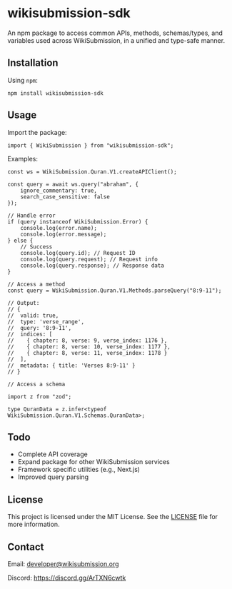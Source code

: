 # wikisubmission-sdk

An npm package to access common APIs, methods, schemas/types, and variables used across WikiSubmission, in a unified and type-safe manner.

## Installation

Using `npm`:

```
npm install wikisubmission-sdk
```

## Usage

Import the package:

```
import { WikiSubmission } from "wikisubmission-sdk";
```

Examples:

```
const ws = WikiSubmission.Quran.V1.createAPIClient();

const query = await ws.query("abraham", {
    ignore_commentary: true,
    search_case_sensitive: false
});

// Handle error
if (query instanceof WikiSubmission.Error) {
    console.log(error.name);
    console.log(error.message);
} else { 
    // Success
    console.log(query.id); // Request ID
    console.log(query.request); // Request info
    console.log(query.response); // Response data
}
```

```
// Access a method
const query = WikiSubmission.Quran.V1.Methods.parseQuery("8:9-11");

// Output:
// {
//  valid: true,
//  type: 'verse_range',
//  query: '8:9-11',
//  indices: [
//    { chapter: 8, verse: 9, verse_index: 1176 },
//    { chapter: 8, verse: 10, verse_index: 1177 },
//    { chapter: 8, verse: 11, verse_index: 1178 }
//  ],
//  metadata: { title: 'Verses 8:9-11' }
// }
```

```
// Access a schema

import z from "zod";

type QuranData = z.infer<typeof WikiSubmission.Quran.V1.Schemas.QuranData>;
```

## Todo

* Complete API coverage
* Expand package for other WikiSubmission services
* Framework specific utilities (e.g., Next.js)
* Improved query parsing

## License

This project is licensed under the MIT License. See the [LICENSE](LICENSE) file for more information.

## Contact

Email: developer@wikisubmission.org

Discord: https://discord.gg/ArTXN6cwtk